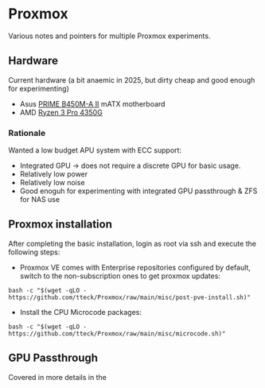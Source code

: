 # Proxmox

Various notes and pointers for multiple Proxmox experiments.

## Hardware
Current hardware (a bit anaemic in 2025, but dirty cheap and good enough for experimenting) 
* Asus [PRIME B450M-A II](https://www.asus.com/ch-en/motherboards-components/motherboards/prime/prime-b450m-a-ii/) mATX motherboard
* AMD [Ryzen 3 Pro 4350G](https://www.amd.com/en/support/downloads/drivers.html/processors/ryzen-pro/ryzen-pro-4000-series/amd-ryzen-3-pro-4350g.html)

### Rationale
Wanted a low budget APU system with ECC support:
* Integrated GPU -> does not require a discrete GPU for basic usage.
* Relatively low power
* Relatively low noise
* Good enoguh for experimenting with integrated GPU passthrough & ZFS for NAS use

## Proxmox installation
After completing the basic installation, login as root via ssh and execute the following steps:
* Proxmox VE comes with Enterprise repositories configured by default, switch to the non-subscription ones to get proxmox updates:
```
bash -c "$(wget -qLO - https://github.com/tteck/Proxmox/raw/main/misc/post-pve-install.sh)"
```
* Install the CPU Microcode packages:
```
bash -c "$(wget -qLO - https://github.com/tteck/Proxmox/raw/main/misc/microcode.sh)"
```
## GPU Passthrough
Covered in more details in the [](PCIPassthrough/)
